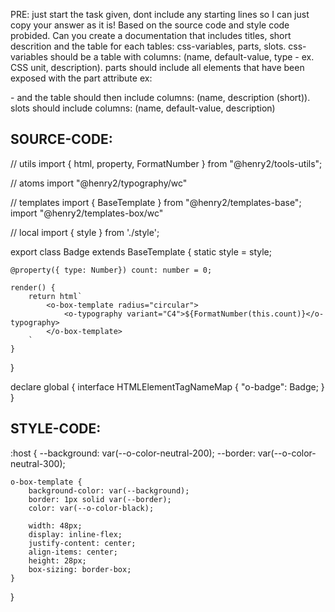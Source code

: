 PRE: just start the task given, dont include any starting lines so I can just copy your answer as it is!
 Based on the source code and style code probided. Can you create a documentation that includes titles, short descrition and the table for each tables: css-variables, parts, slots.
css-variables should be a table with columns: (name, default-value, type - ex. CSS unit, description).
parts should include all elements that have been exposed with the part attribute ex: <p part='foo'> - and the table should then include columns: (name, description (short)).
slots should include columns: (name, default-value, description)

## SOURCE-CODE:
// utils 
import { html, property, FormatNumber } from "@henry2/tools-utils";

// atoms
import "@henry2/typography/wc"

// templates
import { BaseTemplate } from "@henry2/templates-base";
import "@henry2/templates-box/wc"

// local 
import { style } from './style';

export class Badge extends BaseTemplate {
    static style = style;

    @property({ type: Number}) count: number = 0;

    render() {
        return html`
            <o-box-template radius="circular">
                <o-typography variant="C4">${FormatNumber(this.count)}</o-typography>
            </o-box-template>
        `
    }
}


declare global {
    interface HTMLElementTagNameMap {
        "o-badge": Badge;
    }
}
## STYLE-CODE:
:host {
    --background: var(--o-color-neutral-200);
    --border: var(--o-color-neutral-300);

    o-box-template {
        background-color: var(--background);
        border: 1px solid var(--border);
        color: var(--o-color-black);
    
        width: 48px;
        display: inline-flex;
        justify-content: center;
        align-items: center;
        height: 28px;
        box-sizing: border-box;
    }
}
